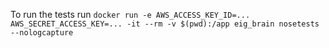 To run the tests run 
``` docker run -e AWS_ACCESS_KEY_ID=... AWS_SECRET_ACCESS_KEY=... -it --rm -v $(pwd):/app eig_brain nosetests --nologcapture ```
